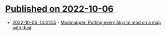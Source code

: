 # [Published on 2022-10-06](index.md)

* [2022-10-06, 14:01:55](https://lobste.rs/s/ljsws8/modmapper_putting_every_skyrim_mod_on_map) - [Modmapper: Putting every Skyrim mod on a map with Rust](https://www.hallada.net/2022/10/05/modmapper-putting-every-skyrim-mod-on-a-map-with-rust.html)
